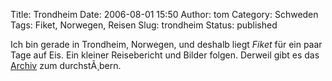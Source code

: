 Title: Trondheim
Date: 2006-08-01 15:50
Author: tom
Category: Schweden
Tags: Fiket, Norwegen, Reisen
Slug: trondheim
Status: published

Ich bin gerade in Trondheim, Norwegen, und deshalb liegt *Fiket* für ein
paar Tage auf Eis. Ein kleiner Reisebericht und Bilder folgen. Derweil
gibt es das [Archiv](http://www.fiket.de/archiv/) zum durchstÃ¸bern.

